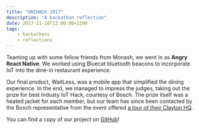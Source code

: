 ```yaml
---
title: "UNIHACK 2017"
description: "A hackathon reflection"
date: 2017-11-28T12:00:00+1100
tags:
    - hackathons
    - reflections
---
```


Teaming up with some fellow friends from Monash, we went in as **Angry React Native**. We worked using Bluecat bluetooth beacons to incorporate IoT into the dine-in restaurant experience.

<!--more-->

Our final product, WaitLess, was a mobile app that simplified the dining experience. In the end, we managed to impress the judges, taking out the prize for best Industy IoT Hack, courtesy of Bosch. The prize itself was a heated jacket for each member, but our team has since been contacted by the Bosch representative from the event offered [a tour of their Clayton HQ](https://twitter.com/dylan0x4b/status/907806961676124161).

You can find a copy of our project on [GitHub](https://github.com/scaredginger/angry-react-native/)!
